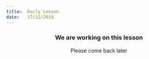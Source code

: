 ```yaml
---
title:  Daily Lesson
date:   17/12/2018
---
```


### <center>We are working on this lesson</center>
<center>Please come back later</center>
